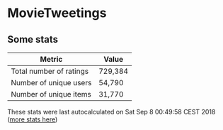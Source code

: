 # MovieTweetings
## Some stats

Metric | Value
--- | ---
Total number of ratings                 | 729,384
Number of unique users                  | 54,790
Number of unique items                  | 31,770
These stats were last autocalculated on Sat Sep 8 00:49:58 CEST 2018  ([more stats here](./stats.md))

